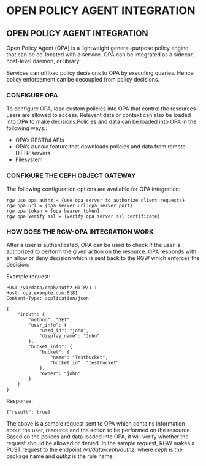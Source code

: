 # OPEN POLICY AGENT INTEGRATION

## OPEN POLICY AGENT INTEGRATION

Open Policy Agent \(OPA\) is a lightweight general-purpose policy engine that can be co-located with a service. OPA can be integrated as a sidecar, host-level daemon, or library.

Services can offload policy decisions to OPA by executing queries. Hence, policy enforcement can be decoupled from policy decisions.

### CONFIGURE OPA

To configure OPA, load custom policies into OPA that control the resources users are allowed to access. Relevant data or context can also be loaded into OPA to make decisions.Policies and data can be loaded into OPA in the following ways::

* OPA’s RESTful APIs
* OPA’s _bundle_ feature that downloads policies and data from remote HTTP servers
* Filesystem

### CONFIGURE THE CEPH OBJECT GATEWAY

The following configuration options are available for OPA integration:

```text
rgw use opa authz = {use opa server to authorize client requests}
rgw opa url = {opa server url:opa server port}
rgw opa token = {opa bearer token}
rgw opa verify ssl = {verify opa server ssl certificate}
```

### HOW DOES THE RGW-OPA INTEGRATION WORK

After a user is authenticated, OPA can be used to check if the user is authorized to perform the given action on the resource. OPA responds with an allow or deny decision which is sent back to the RGW which enforces the decision.

Example request:

```text
POST /v1/data/ceph/authz HTTP/1.1
Host: opa.example.com:8181
Content-Type: application/json

{
    "input": {
        "method": "GET",
        "user_info": {
            "used_id": "john",
            "display_name": "John"
        },
        "bucket_info": {
            "bucket": {
                "name": "Testbucket",
                "bucket_id": "testbucket"
            },
            "owner": "john"
        }
    }
}
```

Response:

```text
{"result": true}
```

The above is a sample request sent to OPA which contains information about the user, resource and the action to be performed on the resource. Based on the polices and data loaded into OPA, it will verify whether the request should be allowed or denied. In the sample request, RGW makes a POST request to the endpoint _/v1/data/ceph/authz_, where _ceph_ is the package name and _authz_ is the rule name.

